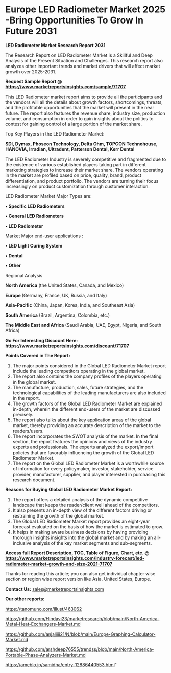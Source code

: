  # Europe LED Radiometer Market 2025 -Bring Opportunities To Grow In Future 2031

<strong>LED Radiometer Market Research Report 2031</strong>

The Research Report on LED Radiometer Market is a Skillful and Deep Analysis of the Present Situation and Challenges. This research report also analyzes other important trends and market drivers that will affect market growth over 2025-2031.

<strong>Request Sample Report @ <a href=https://www.marketreportsinsights.com/sample/71707>https://www.marketreportsinsights.com/sample/71707</a></strong>

This LED Radiometer market report aims to provide all the participants and the vendors will all the details about growth factors, shortcomings, threats, and the profitable opportunities that the market will present in the near future. The report also features the revenue share, industry size, production volume, and consumption in order to gain insights about the politics to contest for gaining control of a large portion of the market share.

Top Key Players in the LED Radiometer Market:

<strong>SDI, Dymax, Phoseon Technology, Delta Ohm, TOPCON Technohouse, HANOVIA, Irradian, Ultradent, Patterson Dental, Kerr Dental</strong>

The LED Radiometer Industry is severely competitive and fragmented due to the existence of various established players taking part in different marketing strategies to increase their market share. The vendors operating in the market are profiled based on price, quality, brand, product differentiation, and product portfolio. The vendors are turning their focus increasingly on product customization through customer interaction.

LED Radiometer Market Major Types are:

<strong>• Specific LED Radiometers

• General LED Radiometers

• LED Radiometer</strong>

Market Major end-user applications :

<strong>• LED Light Curing System

• Dental

• Other</strong>

Regional Analysis

</u><strong><b>North America</b></strong> (the United States, Canada, and Mexico)

<strong><b>Europe </b></strong>(Germany, France, UK, Russia, and Italy)

<strong><b>Asia-Pacific</b></strong> (China, Japan, Korea, India, and Southeast Asia)

<strong><b>South America</b></strong> (Brazil, Argentina, Colombia, etc.)

<strong><b>The Middle East and Africa</b></strong> (Saudi Arabia, UAE, Egypt, Nigeria, and South Africa)

<strong>Go For Interesting Discount Here: <a href=https://www.marketreportsinsights.com/discount/71707>https://www.marketreportsinsights.com/discount/71707</a></strong>

<strong>Points Covered in The Report:</strong>
<ol>
  <li>The major points considered in the Global LED Radiometer Market report include the leading competitors operating in the global market.</li>
  <li>The report also contains the company profiles of the players operating in the global market.</li>
  <li>The manufacture, production, sales, future strategies, and the technological capabilities of the leading manufacturers are also included in the report.</li>
  <li>The growth factors of the Global LED Radiometer Market are explained in-depth, wherein the different end-users of the market are discussed precisely.</li>
  <li>The report also talks about the key application areas of the global market, thereby providing an accurate description of the market to the readers/users.</li>
  <li>The report incorporates the SWOT analysis of the market. In the final section, the report features the opinions and views of the industry experts and professionals. The experts analyzed the export/import policies that are favorably influencing the growth of the Global LED Radiometer Market.</li>
  <li>The report on the Global LED Radiometer Market is a worthwhile source of information for every policymaker, investor, stakeholder, service provider, manufacturer, supplier, and player interested in purchasing this research document.</li>
</ol>
<strong>Reasons for Buying Global LED Radiometer Market Report:</strong>

<ol>
  <li>The report offers a detailed analysis of the dynamic competitive landscape that keeps the reader/client well ahead of the competitors.</li>
  <li>It also presents an in-depth view of the different factors driving or restraining the growth of the global market.</li>
  <li>The Global LED Radiometer Market report provides an eight-year forecast evaluated on the basis of how the market is estimated to grow.</li>
  <li>It helps in making aware business decisions by having providing thorough insights insights into the global market and by making an all-inclusive analysis of the key market segments and sub-segments.</li>
</ol>
<strong>Access full Report Description, TOC, Table of Figure, Chart, etc. @ <a href=https://www.marketreportsinsights.com/industry-forecast/led-radiometer-market-growth-and-size-2021-71707>https://www.marketreportsinsights.com/industry-forecast/led-radiometer-market-growth-and-size-2021-71707</a></strong>


Thanks for reading this article; you can also get individual chapter wise section or region wise report version like Asia, United States, Europe.

<strong>Contact Us:</strong>
sales@marketreportsinsights.com

<strong>Our other reports:</strong>

<a href=https://tanomuno.com/illust/463062>https://tanomuno.com/illust/463062</a>

<a href=https://github.com/Hindavi23/marketresearch/blob/main/North-America-Metal-Heat-Exchangers-Market.md>https://github.com/Hindavi23/marketresearch/blob/main/North-America-Metal-Heat-Exchangers-Market.md</a>

<a href=https://github.com/anjaliiii21/N/blob/main/Europe-Graphing-Calculator-Market.md>https://github.com/anjaliiii21/N/blob/main/Europe-Graphing-Calculator-Market.md</a>

<a href=https://github.com/arshdeep76555/trendss/blob/main/North-America-Portable-Phase-Analyzers-Market.md>https://github.com/arshdeep76555/trendss/blob/main/North-America-Portable-Phase-Analyzers-Market.md</a>

<a href=https://ameblo.jp/samidha/entry-12886440553.html>https://ameblo.jp/samidha/entry-12886440553.html</a>"
